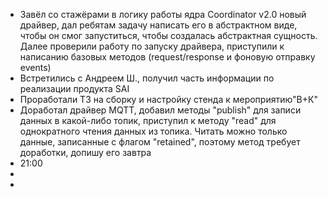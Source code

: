 * Завёл со стажёрами в логику работы ядра Coordinator v2.0 новый драйвер, дал ребятам задачу написать его в абстрактном виде, чтобы он смог запуститься, чтобы создалась абстрактная сущность. Далее проверили работу по запуску драйвера, приступили к написанию базовых методов (request/response и фоновую отправку events)
* Встретились с Андреем Ш., получил часть информации по реализации продукта SAI
* Проработали ТЗ на сборку и настройку стенда к мероприятию"В+К"
* Доработал драйвер MQTT, добавил методы "publish" для записи данных в какой-либо топик, приступил к методу "read" для однократного чтения данных из топика. Читать можно только данные, записанные с флагом "retained", поэтому метод требует доработки, допишу его завтра
* 21:00
* 
* 